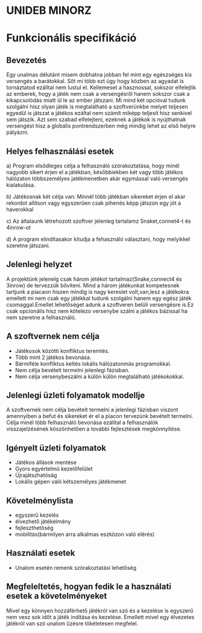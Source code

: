 # UNIDEB MINORZ
# Funkcionális specifikáció

## Bevezetés

Egy unalmas délutánt misem dobhatna jobban fel mint egy egészséges kis versengés a barátokkal. Sőt mi több ezt úgy
hogy közben az agyadat is tornáztatod ezálltal nem lustul el. Kellemeset a hasznossal, sokszor elfelejtik az emberek, 
hogy a játék nem csak a versengésről hanem sokszor csak a kikapcsolódás miatt ül le az ember játszani.
Mi mind két opcióval tudunk szolgálni hisz olyan játék is megtalálható a szoftverünkbe melyet teljesen egyedül is 
játszat a játékos ezáltal nem számít miképp teljesít hisz senkivel sem játszik. Azt sem szabad elfelejteni, ezeknek a játékok is 
nyújthatnak versengést hisz a globális pontrendszerben még mindig lehet az első helyre pályázni.

## Helyes felhasználási esetek

a) Program elsődleges célja a felhasználó szórakoztatása, hogy
minél nagyobb sikert érjen el a játékban, későbbiekben két
vagy több játékos hálózaton többszemélyes jatékmenetben
akár egymással való versengés kialakulása.

b) Játékosnak két célja van: Minnél több játékban sikereket érjen el akar rekordot allítson vagy egyszerűen csak pihenés képp 
   játszon egy jót a haverokkal

c) Az általaunk létrehozott szoftver jelenleg tartalamz Snaket,connet4-t és 4inrow-ot

d) A program elindítasakor kitudja a fehasználó választani, hogy melyikkel szeretne játszani.



## Jelenlegi helyzet

A projektünk jelenelg csak három jétékot tartalmaz(Snake,connect4 és 3inrow) de tervezzük bővíteni. Mind a három játékunkat 
kompetesnek tartjunk a piacaon hiszen mindig is nagy kereslet volt,van,lesz a játékokra emellett mi nem csak egy játékkal 
tudunk szolgálni hanem egy egész játék csomaggal.Emellet lehetőséget adunk a szoftveren belüli versengésre is.Ez csak opcionális
hisz nem kötelezo versenybe szálni a játékos bázissal ha nem szeretne a felhasználó.

## A szoftvernek nem célja

- Játékosok közötti konfliktus teremtés.
- Több mint 2 játékos bevonása.
- Bármiféle konfliktus keltés lokális hálózatonmás programokkal.
- Nem célja bevételt termelni jelenlegi fázisban.
- Nem célja versenybeszálni a külön külön megtalálható játékokokkal.

## Jelenlegi üzleti folyamatok modellje

A szoftvernek nem célja bevételt termelni a jelenlegi fázisban viszont amennyiben a befut és sikereket ér el a piacon tervezünk bevételt 
termelni. Célja minél több felhasználó bevonása ezálltal a felhasználók visszajelzésének köszönhetően a további fejlesztések megkönnyítése.

## Igényelt üzleti folyamatok

- Játékos állások mentése
- Gyors egyértelmű kezelőfelület
- Újrajátszhatóság
- Lokális gépen való kétszemélyes játékmenet

## Követelménylista

* egyszerű kezelés
* élvezhető játékélmény
* fejleszthetőség
* mobilitás(bármilyen arra alkalmas eszközon való elérés)

## Használati esetek

* Unalom esetén remenk szórakoztatási lehetőség 


## Megfeleltetés, hogyan fedik le a használati esetek a követelményeket

 Mivel egy könnyen hozzáférhető játékról van szó és a kezelése is egyszerű nem vesz sok időt a játék
 indítása és kezelése. Emellett mivel egy élvezetes játékról van szó unalom űzésre tökéletesen megfelel.
